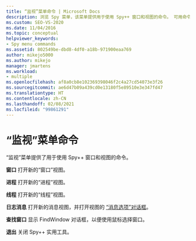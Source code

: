 ```yaml
---
title: “监视”菜单命令 | Microsoft Docs
description: 浏览 Spy 菜单，该菜单提供用于使用 Spy++ 窗口和视图的命令。 可用命令包括窗口、进程、线程、日志消息和查找窗口。
ms.custom: SEO-VS-2020
ms.date: 11/04/2016
ms.topic: conceptual
helpviewer_keywords:
- Spy menu commands
ms.assetid: 802549be-dbd8-4df0-a18b-971900eaa769
author: mikejo5000
ms.author: mikejo
manager: jmartens
ms.workload:
- multiple
ms.openlocfilehash: af8a0cb8e102369398046f2c4a27cd54073e3f26
ms.sourcegitcommit: ae6d47b09a439cd0e13180f5e89510e3e347fd47
ms.translationtype: HT
ms.contentlocale: zh-CN
ms.lasthandoff: 02/08/2021
ms.locfileid: "99861291"
---
```

# <a name="spy-menu-commands"></a>“监视”菜单命令
“监视”菜单提供了用于使用 Spy++ 窗口和视图的命令。

 **窗口** 打开新的“窗口”视图。

 **进程** 打开新的“进程”视图。

 **线程** 打开新的“线程”视图。

 **日志消息** 打开新的消息视图，并打开视图的 [“消息选项”对话框](../debugger/message-options-dialog-box.md)。

 **查找窗口** 显示 FindWindow 对话框，以便使用鼠标选择窗口。

 **退出** 关闭 Spy++ 实用工具。